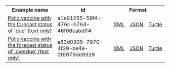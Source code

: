 <table class="list" width="100%">            
   <tr>
     <th>Example name</th>
     <th>id</th>
     <th colspan="3">Format</th>
   </tr>
   <tr>
      <td><a href="ImmunizationRecommendation-a1e91255-59f4-476c-b764-46f66eabdff4.html">Polio vaccine with the forecast status of 'due' (text only)</a></td>
      <td>a1e91255-59f4-476c-b764-46f66eabdff4</td>
      <td><a href="ImmunizationRecommendation-a1e91255-59f4-476c-b764-46f66eabdff4.xml.html">XML</a></td>
      <td><a href="ImmunizationRecommendation-a1e91255-59f4-476c-b764-46f66eabdff4.json.html">JSON</a></td>
      <td><a href="ImmunizationRecommendation-a1e91255-59f4-476c-b764-46f66eabdff4.ttl.html">Turtle</a></td>
   </tr>       
   <tr>
      <td><a href="ImmunizationRecommendation-a83d0305-7970-4f29-be4e-0f6979de9329.html">Polio vaccine with the forecast status of 'overdue' (text only)</a></td>
      <td>a83d0305-7970-4f29-be4e-0f6979de9329</td>
      <td><a href="ImmunizationRecommendation-a83d0305-7970-4f29-be4e-0f6979de9329.xml.html">XML</a></td>
      <td><a href="ImmunizationRecommendation-a83d0305-7970-4f29-be4e-0f6979de9329.json.html">JSON</a></td>
      <td><a href="ImmunizationRecommendation-a83d0305-7970-4f29-be4e-0f6979de9329.ttl.html">Turtle</a></td>
   </tr>        
</table>